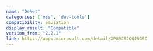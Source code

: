 ```yaml
---
name: "DeNet"
categories: ['oss', 'dev-tools']
compatibility: emulation
display_result: "Compatible"
version_from: "2.2.1"
link: https://apps.microsoft.com/detail/XP89J5JQQJ5GSC
---
```

